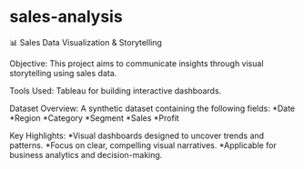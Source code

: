 # sales-analysis

📊 Sales Data Visualization & Storytelling

Objective:
This project aims to communicate insights through visual storytelling using sales data.

Tools Used:
Tableau for building interactive dashboards.

Dataset Overview:
A synthetic dataset containing the following fields:
*Date
*Region
*Category
*Segment
*Sales
*Profit

Key Highlights:
*Visual dashboards designed to uncover trends and patterns.
*Focus on clear, compelling visual narratives.
*Applicable for business analytics and decision-making.
